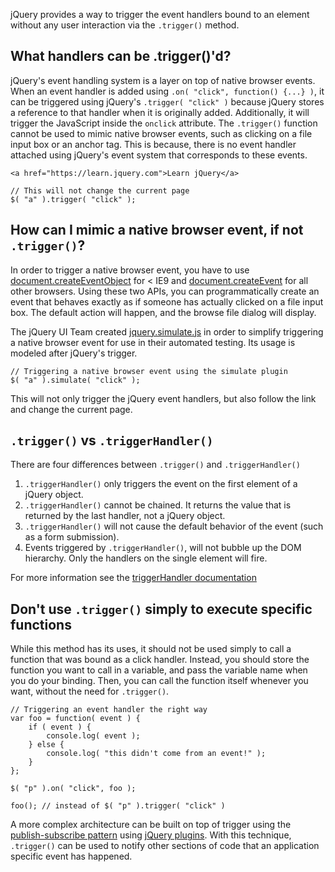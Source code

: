 <script>{
    "title": "Triggering Event Handlers",
    "level": "intermediate",
    "source": "http://jqfundamentals.com/legacy",
    "attribution": [ "jQuery Fundamentals" ]
}</script>

jQuery provides a way to trigger the event handlers bound to an element without any user interaction via the `.trigger()` method.

## What handlers can be .trigger()'d?

jQuery's event handling system is a layer on top of native browser events. When an event handler is added using `.on( "click", function() {...} )`, it can be triggered using jQuery's `.trigger( "click" )` because jQuery stores a reference to that handler when it is originally added. Additionally, it will trigger the JavaScript inside the `onclick` attribute. The `.trigger()` function cannot be used to mimic native browser events, such as clicking on a file input box or an anchor tag. This is because, there is no event handler attached using jQuery's event system that corresponds to these events.

```
<a href="https://learn.jquery.com">Learn jQuery</a>
```

```
// This will not change the current page
$( "a" ).trigger( "click" );
```

## How can I mimic a native browser event, if not `.trigger()`?

In order to trigger a native browser event, you have to use [document.createEventObject](https://msdn.microsoft.com/en-us/library/ie/ms536390%28v=vs.85%29.aspx) for < IE9 and  [document.createEvent](https://developer.mozilla.org/en-US/docs/Web/API/Document/createEvent) for all other browsers. Using these two APIs, you can programmatically create an event that behaves exactly as if someone has actually clicked on a file input box. The default action will happen, and the browse file dialog will display.

The jQuery UI Team created [jquery.simulate.js](https://github.com/jquery/jquery-simulate/) in order to simplify triggering a native browser event for use in their automated testing. Its usage is modeled after jQuery's trigger.

```
// Triggering a native browser event using the simulate plugin
$( "a" ).simulate( "click" );
```

This will not only trigger the jQuery event handlers, but also follow the link and change the current page.


## `.trigger()` vs `.triggerHandler()`

There are four differences between `.trigger()` and `.triggerHandler()`

1. `.triggerHandler()` only triggers the event on the first element of a jQuery object.
2. `.triggerHandler()` cannot be chained. It returns the value that is returned by the last handler, not a jQuery object.
3. `.triggerHandler()` will not cause the default behavior of the event (such as a form submission).
4. Events triggered by `.triggerHandler()`, will not bubble up the DOM hierarchy. Only the handlers on the single element will fire.

For more information see the [triggerHandler documentation](https://api.jquery.com/triggerHandler/)

## Don't use `.trigger()` simply to execute specific functions

While this method has its uses, it should not be used simply to call a function that was bound as a click handler. Instead, you should store the function you want to call in a variable, and pass the variable name when you do your binding. Then, you can call the function itself whenever you want, without the need for `.trigger()`.

```
// Triggering an event handler the right way
var foo = function( event ) {
    if ( event ) {
        console.log( event );
    } else {
        console.log( "this didn't come from an event!" );
    }
};

$( "p" ).on( "click", foo );

foo(); // instead of $( "p" ).trigger( "click" )
```

A more complex architecture can be built on top of trigger using the [publish-subscribe pattern](https://en.wikipedia.org/wiki/Publish%E2%80%93subscribe_pattern) using [jQuery plugins](https://gist.github.com/661855). With this technique, `.trigger()` can be used to notify other sections of code that an application specific event has happened.
